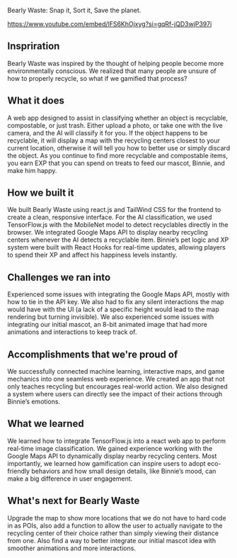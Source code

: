Bearly Waste: Snap it, Sort it, Save the planet.

https://www.youtube.com/embed/lFS6KhOjxyg?si=gqRf-jQD3wjP397i

## Inspriration
Bearly Waste was inspired by the thought of helping people become more environmentally conscious. We realized that many people are unsure of how to properly recycle, so what if we gamified that process?

## What it does
A web app designed to assist in classifying whether an object is recyclable, compostable, or just trash. Either upload a photo, or take one with the live camera, and the AI will classify it for you. If the object happens to be recyclable, it will display a map with the recycling centers closest to your current location, otherwise it will tell you how to better use or simply discard the object. As you continue to find more recyclable and compostable items, you earn EXP that you can spend on treats to feed our mascot, Binnie, and make him happy.

## How we built it
We built Bearly Waste using react.js and TailWind CSS for the frontend to create a clean, responsive interface. For the AI classification, we used TensorFlow.js with the MobileNet model to detect recyclables directly in the browser. We integrated Google Maps API to display nearby recycling centers whenever the AI detects a recyclable item. Binnie’s pet logic and XP system were built with React Hooks for real-time updates, allowing players to spend their XP and affect his happiness levels instantly.

## Challenges we ran into
Experienced some issues with integrating the Google Maps API, mostly with how to tie in the API key. We also had to fix any silent interactions the map would have with the UI (a lack of a specific height would lead to the map rendering but turning invisible). We also experienced some issues with integrating our initial mascot, an 8-bit animated image that had more animations and interactions to keep track of.

## Accomplishments that we're proud of
We successfully connected machine learning, interactive maps, and game mechanics into one seamless web experience. We created an app that not only teaches recycling but encourages real-world action. We also designed a system where users can directly see the impact of their actions through Binnie’s emotions.

## What we learned
We learned how to integrate TensorFlow.js into a react web app to perform real-time image classification. We gained experience working with the Google Maps API to dynamically display nearby recycling centers. Most importantly, we learned how gamification can inspire users to adopt eco-friendly behaviors and how small design details, like Binnie’s mood, can make a big difference in user engagement.

## What's next for Bearly Waste
Upgrade the map to show more locations that we do not have to hard code in as POIs, also add a function to allow the user to actually navigate to the recycling center of their choice rather than simply viewing their distance from one. Also find a way to better integrate our initial mascot idea with smoother animations and more interactions.